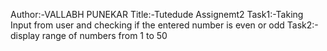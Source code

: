 Author:-VALLABH PUNEKAR
Title:-Tutedude Assignemt2
Task1:-Taking Input from user and checking if the entered number is even or odd
Task2:-display range of numbers from 1 to 50
